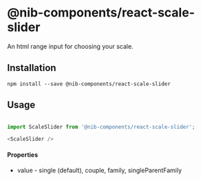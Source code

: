 # @nib-components/react-scale-slider

An html range input for choosing your scale.

## Installation

    npm install --save @nib-components/react-scale-slider

## Usage

```javascript

import ScaleSlider from '@nib-components/react-scale-slider';

<ScaleSlider />

```

#### Properties

- value - single (default), couple, family, singleParentFamily